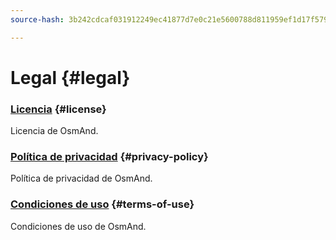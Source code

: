 ```yaml
---
source-hash: 3b242cdcaf031912249ec41877d7e0c21e5600788d811959ef1d17f5793843fe

---
```

# Legal {#legal}

### [Licencia](./license.md) {#license}

Licencia de OsmAnd.

### [Política de privacidad](./privacy-policy.md) {#privacy-policy}

Política de privacidad de OsmAnd.

### [Condiciones de uso](./terms-of-use.md) {#terms-of-use}

Condiciones de uso de OsmAnd.